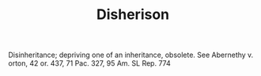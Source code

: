 ---
title: Disherison
letter: D
permalink: "/definitions/bld-disherison.html"
body: Disinheritance; depriving one of an inheritance, obsolete. See Abernethy v.
  orton, 42 or. 437, 71 Pac. 327, 95 Am. SL Rep. 774
published_at: '2018-07-07'
source: Black's Law Dictionary 2nd Ed (1910)
layout: post
---